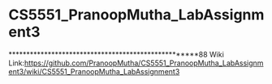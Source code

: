 # CS5551_PranoopMutha_LabAssignment3
****************************************************88
Wiki Link:https://github.com/PranoopMutha/CS5551_PranoopMutha_LabAssignment3/wiki/CS5551_PranoopMutha_LabAssignment3